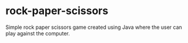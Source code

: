 # rock-paper-scissors
Simple rock paper scissors game created using Java where the user can play against the computer.
